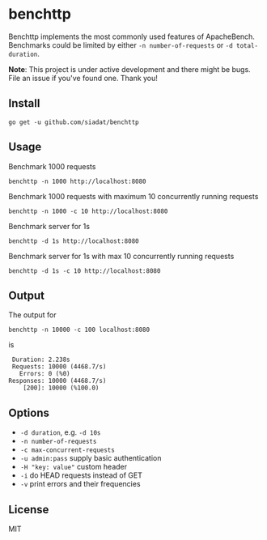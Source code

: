 # benchttp

Benchttp implements the most commonly used features of ApacheBench.
Benchmarks could be limited by either `-n number-of-requests` or `-d total-duration`.

**Note**: This project is under active development and there might be bugs.
File an issue if you've found one.
Thank you!

## Install

    go get -u github.com/siadat/benchttp

## Usage

Benchmark 1000 requests

    benchttp -n 1000 http://localhost:8080

Benchmark 1000 requests with maximum 10 concurrently running requests

    benchttp -n 1000 -c 10 http://localhost:8080

Benchmark server for 1s

    benchttp -d 1s http://localhost:8080

Benchmark server for 1s with max 10 concurrently running requests

    benchttp -d 1s -c 10 http://localhost:8080

## Output

The output for

    benchttp -n 10000 -c 100 localhost:8080

is

     Duration: 2.238s
     Requests: 10000 (4468.7/s)
       Errors: 0 (%0)
    Responses: 10000 (4468.7/s)
        [200]: 10000 (%100.0)

## Options

* `-d duration`, e.g. `-d 10s`
* `-n number-of-requests`
* `-c max-concurrent-requests`
* `-u admin:pass` supply basic authentication
* `-H "key: value"` custom header
* `-i` do HEAD requests instead of GET
* `-v` print errors and their frequencies

## License

MIT
